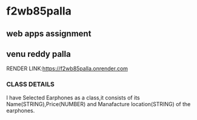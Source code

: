 # f2wb85palla
## web apps assignment
## venu reddy palla
RENDER LINK:https://f2wb85palla.onrender.com
### CLASS DETAILS
I have Selected Earphones as a class,it consists of its Name(STRING),Price(NUMBER) and Manafacture location(STRING) of the  earphones.
